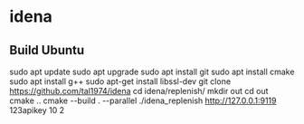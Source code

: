 # idena
## Build Ubuntu

sudo apt update
sudo apt upgrade
sudo apt install git
sudo apt install cmake
sudo apt install g++
sudo apt-get install libssl-dev
git clone https://github.com/tal1974/idena
cd idena/replenish/
mkdir out
cd out
cmake ..
cmake --build . --parallel
./idena_replenish http://127.0.0.1:9119 123apikey 10 2
